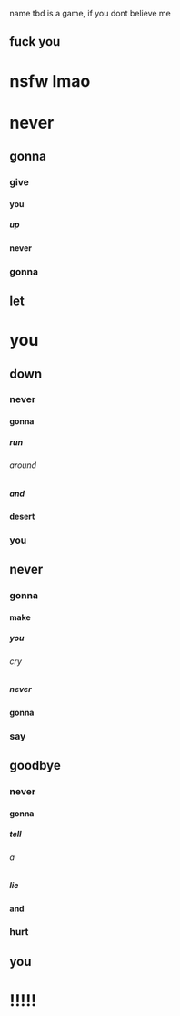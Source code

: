 name tbd is a game, if you dont believe me 
## fuck you ##

# nsfw lmao #

# never #
## gonna ##
### give ###
#### you ####
##### up #####
#### never ####
### gonna ###
## let ##
# you #
## down ##
### never ###
#### gonna ####
##### run #####
###### around ######
##### and #####
#### desert ####
### you ###
## never ##
### gonna ###
#### make ####
##### you #####
###### cry ######
##### never #####
#### gonna ####
### say ###
## goodbye ##
### never ###
#### gonna ####
##### tell #####
###### a ######
##### lie #####
#### and ####
### hurt ###
## you ##
# !!!!! #